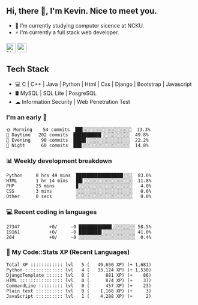 ## Hi, there 👋, I'm Kevin. Nice to meet you.

- 🌱 I’m currently studying computer sicence at NCKU.
- ⚡ I'm currently a full stack web developer.

<a href="https://www.linkedin.com/in/kevin12686/"><img alt="LinkedIn" src="https://img.shields.io/badge/linkedin%20-%230077B5.svg?&style=for-the-badge&logo=linkedin&logoColor=white" height=25></a>
<a href="https://www.instagram.com/kevin12686/"><img src="https://img.shields.io/badge/instagram-3f729b?&style=for-the-badge&logo=instagram&logoColor=white" height=25></a>

## Tech Stack

* 💻 C | C++ | Java | Python | Html | Css | Django | Bootstrap | Javascript
* 🛢️ MySQL | SQL Lite | PosgreSQL
* ☁ Information Security | Web Penetration Test

### I'm an early 🐤

<!-- early_bird start -->

```text
🌞 Morning    54 commits  ██▊░░░░░░░░░░░░░░░░░░  13.3%
🌆 Daytime   202 commits  ██████████▍░░░░░░░░░░  49.8%
🌃 Evening    90 commits  ████▋░░░░░░░░░░░░░░░░  22.2%
🌙 Night      60 commits  ███░░░░░░░░░░░░░░░░░░  14.8%
```

<!-- early_bird end -->

### 📊 Weekly development breakdown

<!-- code_time start -->

```text
Python     8 hrs 49 mins  █████████████████▌░░░  83.6%
HTML       1 hr 14 mins   ██▍░░░░░░░░░░░░░░░░░░  11.8%
PHP        25 mins        ▊░░░░░░░░░░░░░░░░░░░░   4.0%
CSS        3 mins         ░░░░░░░░░░░░░░░░░░░░░   0.6%
Other      0 secs         ░░░░░░░░░░░░░░░░░░░░░   0.0%
```

<!-- code_time end -->

### 💻 Recent coding in languages

<!-- code_diff start -->

```text
27347           +0/     -0 ████████████▎░░░░░░░░ 58.5%
19161           +0/     -0 ████████▌░░░░░░░░░░░░ 41.0%
204             +0/     -0 ░░░░░░░░░░░░░░░░░░░░░  0.4%
```

<!-- code_diff end -->

### 🧰 My Code::Stats XP (Recent Languages)

<!-- codestats start -->

```text
Total XP :::::::::::: lvl   5 (   49,650 XP) (+ 1,681)
Python :::::::::::::: lvl   4 (   33,124 XP) (+ 1,530)
DjangoTemplate :::::: lvl   0 (      881 XP) (+    86)
HTML :::::::::::::::: lvl   0 (      874 XP) (+    37)
CommandLine ::::::::: lvl   0 (      457 XP) (+    23)
Plain text :::::::::: lvl   0 (    1,168 XP) (+     3)
JavaScript :::::::::: lvl   1 (    4,288 XP) (+     2)
```

<!-- codestats end -->
